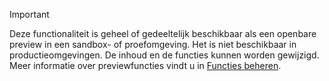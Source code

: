 > [!IMPORTANT]
> Deze functionaliteit is geheel of gedeeltelijk beschikbaar als een openbare preview in een sandbox- of proefomgeving. Het is niet beschikbaar in productieomgevingen. De inhoud en de functies kunnen worden gewijzigd. Meer informatie over previewfuncties vindt u in [Functies beheren](../hr-admin-manage-features.md).